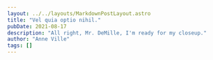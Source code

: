 ```yaml
---
layout: ../../layouts/MarkdownPostLayout.astro
title: "Vel quia optio nihil."
pubDate: 2021-08-17
description: "All right, Mr. DeMille, I'm ready for my closeup."
author: "Anne Ville"
tags: []
---
```




